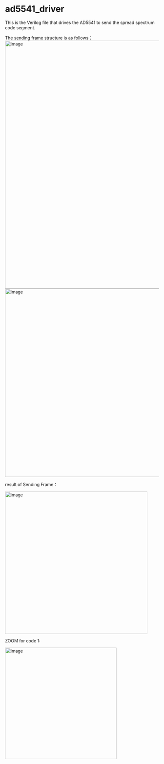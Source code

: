 # ad5541_driver
This is the Verilog file that drives the AD5541 to send the spread spectrum code segment.

The sending frame structure is as follows：
<img width="812" alt="image" src="https://github.com/user-attachments/assets/e1d43558-0ef2-4f61-92d7-077438fb08d9">
<img width="617" alt="image" src="https://github.com/user-attachments/assets/09a5e6cb-1144-41bc-9225-fffff149756d" />

result of Sending Frame：

<img width="466" alt="image" src="https://github.com/user-attachments/assets/0dea158f-719a-47ae-a7b8-38e68dd8d440" />

ZOOM for code 1:

<img width="365" alt="image" src="https://github.com/user-attachments/assets/e73c94f0-60a3-4ac9-9c82-edbf65358449" />
